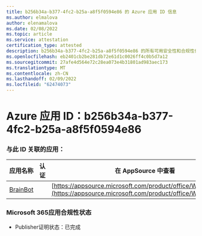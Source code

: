 ```yaml
---
title: b256b34a-b377-4fc2-b25a-a8f5f0594e86 的 Azure 应用 ID 信息
ms.author: elmalova
author: elenamalova
ms.date: 02/08/2022
ms.topic: article
ms.service: attestation
certification_type: attested
description: b256b34a-b377-4fc2-b25a-a8f5f0594e86 的所有可用安全性和合规性信息。
ms.openlocfilehash: eb2401cb2be281db72e61d1c0026ff4c0b5d7a12
ms.sourcegitcommit: 27afe4d564e72c28ea073e4b31801ad983aec173
ms.translationtype: MT
ms.contentlocale: zh-CN
ms.lasthandoff: 02/09/2022
ms.locfileid: "62474073"
---
```

# <a name="azure-app-id-b256b34a-b377-4fc2-b25a-a8f5f0594e86"></a>Azure 应用 ID：b256b34a-b377-4fc2-b25a-a8f5f0594e86


### <a name="apps-associated-with-this-id"></a>与此 ID 关联的应用：
| **应用名称** | **认证** | **在 AppSource 中查看** |
|--------------|---------------|-----------------------|
| [BrainBot](https://docs.microsoft.com/microsoft-365-app-certification/forward/WA104381981) |  | [https://appsource.microsoft.com/product/office/WA104381981](https://appsource.microsoft.com/product/office/WA104381981) |

### <a name="microsoft-365-app-compliance-status"></a>Microsoft 365应用合规性状态
- Publisher证明状态：已完成
